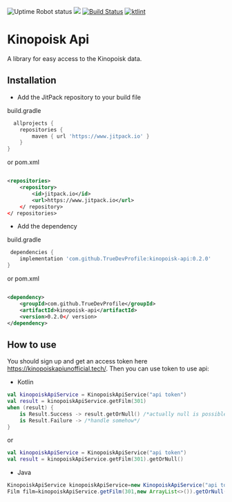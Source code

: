 ![Uptime Robot status](https://img.shields.io/uptimerobot/status/m783752614-ab5a9ed8f9b0e0ca7fa3564f?label=web%20api%20status)
[![](https://www.jitpack.io/v/TrueDevProfile/kinopoisk-api.svg)](https://www.jitpack.io/#TrueDevProfile/kinopoisk-api)
[![Build Status](https://travis-ci.org/TrueDevProfile/kinopoisk-api.svg?branch=master)](https://travis-ci.org/TrueDevProfile/kinopoisk-api)
<a href="https://ktlint.github.io/"><img src="https://img.shields.io/badge/code%20style-%E2%9D%A4-FF4081.svg" alt="ktlint"></a>

# Kinopoisk Api

A library for easy access to the Kinopoisk data.

## Installation

* Add the JitPack repository to your build file

build.gradle

```groovy
  allprojects {
    repositories {
        maven { url 'https://www.jitpack.io' }
    }
}
``` 

or pom.xml

```xml

<repositories>
    <repository>
        <id>jitpack.io</id>
        <url>https://www.jitpack.io</url>
    </ repository>
</ repositories>
```

* Add the dependency

build.gradle

```groovy
 dependencies {
    implementation 'com.github.TrueDevProfile:kinopoisk-api:0.2.0'
}
```

or pom.xml

```xml

<dependency>
    <groupId>com.github.TrueDevProfile</groupId>
    <artifactId>kinopoisk-api</artifactId>
    <version>0.2.0</ version>
</dependency>
```

## How to use

You should sign up and get an access token here https://kinopoiskapiunofficial.tech/. Then you can use token to use api:

* Kotlin

```kotlin
val kinopoiskApiService = KinopoiskApiService("api token")
val result = kinopoiskApiService.getFilm(301)
when (result) {
    is Result.Success -> result.getOrNull() /*actually null is possible only for Failure*/
    is Result.Failure -> /*handle somehow*/
}
```

or

```kotlin
val kinopoiskApiService = KinopoiskApiService("api token")
val result = kinopoiskApiService.getFilm(301).getOrNull()
```

* Java

```java
KinopoiskApiService kinopoiskApiService=new KinopoiskApiService("api token",15000);
Film film=kinopoiskApiService.getFilm(301,new ArrayList<>()).getOrNull();
```
